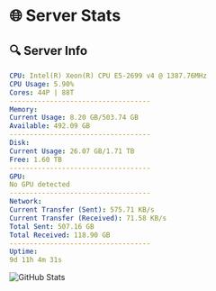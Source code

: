 # 🌐 Server Stats
## 🔍 Server Info
```yaml
CPU: Intel(R) Xeon(R) CPU E5-2699 v4 @ 1387.76MHz
CPU Usage: 5.90%
Cores: 44P | 88T
-----------------------------------
Memory:
Current Usage: 8.20 GB/503.74 GB
Available: 492.09 GB
-----------------------------------
Disk:
Current Usage: 26.07 GB/1.71 TB
Free: 1.60 TB
-----------------------------------
GPU:
No GPU detected
-----------------------------------
Network:
Current Transfer (Sent): 575.71 KB/s
Current Transfer (Received): 71.58 KB/s
Total Sent: 507.16 GB
Total Received: 118.90 GB
-----------------------------------
Uptime:
9d 11h 4m 31s
```
![GitHub Stats](https://img.shields.io/badge/Updated-2025-04-29_04:13:19-blue)